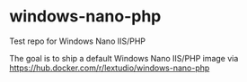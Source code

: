 # windows-nano-php
Test repo for Windows Nano IIS/PHP

The goal is to ship a default Windows Nano IIS/PHP image via https://hub.docker.com/r/lextudio/windows-nano-php
